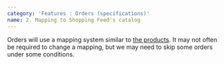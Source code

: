 ```yaml
---
category: 'Features : Orders (specifications)'
name: 2. Mapping to Shopping Feed's catalog
---
```


Orders will use a mapping system similar to [the products](#2-mapping-to-shopping-feeds-catalog).
It may not often be required to change a mapping, but we may need to skip some
orders under some conditions.